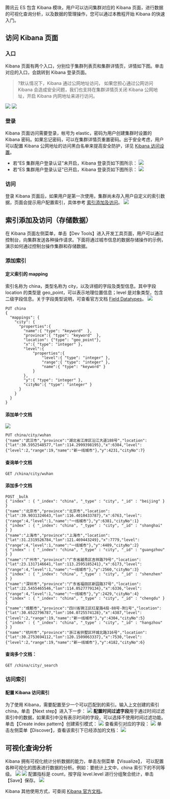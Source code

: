 腾讯云 ES 包含 Kibana 模块，用户可以访问集群对应的 Kibana 页面，进行数据的可视化查询分析，以及数据的管理操作，您可以通过本教程开始 Kibana 的快速入门。

## 访问 Kibana 页面
### 入口
Kibana 页面有两个入口，分别位于集群列表页和集群详情页，详情如下图。单击对应的入口，会跳转到 Kibana 登录页面。
> ?默认情况下，Kibana 通过公网地址访问， 如果您担心通过公网访问 Kibana 会造成安全问题，我们也支持在集群详情页关闭 Kibana 公网地址，开启 Kibana 内网地址来进行访问。
> 
![](https://main.qcloudimg.com/raw/a286bf6ca026fe0d903c21aee017425a.png)
![](https://main.qcloudimg.com/raw/c488592500ebdb99e892ffc1f35f5501.png)

### 登录
Kibana 页面访问需要登录，帐号为 elastic，密码为用户创建集群时设置的 Kibana 密码。如果忘记密码，可以在集群详情页重置密码。出于安全考虑，用户可以配置 Kibana 公网地址的访问黑白名单来提高安全防护，详见 [Kibana 访问设置](https://cloud.tencent.com/document/product/845/16992)。

- 若“ES 集群用户登录认证”未开启，Kibana 登录页如下图所示：
![](https://main.qcloudimg.com/raw/255828a76ab2dd7a20ce6a03b4f2fd24.png)
- 若“ES 集群用户登录认证”已开启，Kibana 登录页如下图所示：
![](https://main.qcloudimg.com/raw/e03ff03e0abd46c6da726c8eae27a385.png)

### 访问
登录 Kibana 页面后，如果用户是第一次使用，集群尚未存入用户自定义的索引数据，页面会提示用户配置索引，具体参考 [索引添加及访问](#jump)。
![](https://main.qcloudimg.com/raw/f3fe032cbea6e431856fa3c16dbf9342.png)

## 索引添加及访问（存储数据）[](id:jump)

在 Kibana 页面左侧菜单，单击【Dev Tools】进入开发工具页面，用户可以通过控制台，向集群发送各种操作请求。下面将通过城市信息的数据存储操作的示例，演示如何通过控制台操作集群和存储数据。

### 添加索引

#### 定义索引的 mapping

索引名称为 china，类型名称为 city，以及详细的字段及类型信息。其中字段 location 的类型是 geo_point，可以表示地理位置信息；level 是对象类型，包含二级字段信息。关于字段类型说明，可查看官方文档 [Field Datatypes](https://www.elastic.co/guide/en/elasticsearch/reference/6.4/mapping-types.html)。
![](https://main.qcloudimg.com/raw/4ccd6c4f2c5eef0cdc9d25a0819ffcfc.png)
```
PUT china
{
  "mappings": {
    "city": {
      "properties":{
        "name":{ "type": "keyword"  }, 
        "province":{ "type": "keyword"  }, 
        "location": {"type": "geo_point"},
        "x":{ "type": "integer" },
        "level":{
            "properties":{                
                "level":{ "type": "integer" },
                "range":{ "type": "integer" },
                "name":{ "type": "keyword" }
            }
        },
        "y":{ "type": "integer" },
        "cityNo":{ "type": "integer" } 
      }
    }
  }
}
```

#### 添加单个文档
![](https://main.qcloudimg.com/raw/420f7aeec79fde39e3233e7b0e75594d.png)
```
PUT china/city/wuhan 
{"name":"武汉市","province":"湖北省江岸区沿江大道188号","location":{"lat":30.5952548577,"lon":114.2999398195},"x":6384,"level":{"level":2,"range":19,"name":"新一线城市"},"y":4231,"cityNo":7}
```

#### 查询单个文档

```
GET /china/city/wuhan
```

#### 添加多个文档

```
POST _bulk
{ "index" : { "_index": "china", "_type" : "city", "_id" : "beijing" } }
{"name":"北京市","province":"北京市","location":{"lat":39.9031324643,"lon":116.4010433787},"x":6763,"level":{"range":4,"level":1,"name":"一线城市"},"y":6381,"cityNo":1}
{ "index" : { "_index": "china", "_type" : "city", "_id" : "shanghai" } }
{"name":"上海市","province":"上海市","location":{"lat":31.2319526784,"lon":121.469443249},"x":7779,"level":{"range":4,"level":1,"name":"一线城市"},"y":4409,"cityNo":2}
{ "index" : { "_index": "china", "_type" : "city", "_id" : "guangzhou" } }
{"name":"广州市","province":"广东省越秀区吉祥路79号","location":{"lat":23.1317146641,"lon":113.2595185241},"x":6173,"level":{"range":4,"level":1,"name":"一线城市"},"y":2560,"cityNo":3}
{ "index" : { "_index": "china", "_type" : "city", "_id" : "shenzhen" } }
{"name":"深圳市","province":"广东省福田区新园路37号","location":{"lat":22.5455465546,"lon":114.0527779134},"x":6336,"level":{"range":4,"level":1,"name":"一线城市"},"y":2429,"cityNo":4}
{ "index" : { "_index": "china", "_type" : "city", "_id" : "chengdu" } }
{"name":"成都市","province":"四川省锦江区红星路4段-88号-附1号","location":{"lat":30.6522796787,"lon":104.0725574128},"x":4387,"level":{"level":2,"range":19,"name":"新一线城市"},"y":4304,"cityNo":5}
{ "index" : { "_index": "china", "_type" : "city", "_id" : "hangzhou" } }
{"name":"杭州市","province":"浙江省拱墅区环城北路316号","location":{"lat":30.2753694112,"lon":120.1509063337},"x":7530,"level":{"level":2,"range":19,"name":"新一线城市"},"y":4182,"cityNo":6}
```

#### 查询多个文档：

```
GET /china/city/_search
```

### 访问索引
#### 配置 Kibana 访问索引
为了使用 Kibana，需要配置至少一个可以匹配到的索引。输入上文创建的索引 china，单击【Next step】进入下一步：
![](https://main.qcloudimg.com/raw/62c1496812dbab3bb7b9a87ec269929f.png)
**配置时间过滤字段**用于通过时间过滤索引中的数据，如果索引中没有表示时间的字段，可以选择不使用时间过滤功能。单击【Create index pattern】创建索引模式：
![](https://main.qcloudimg.com/raw/69338e77375c153c3d381e52dbccd4d5.png)
查看索引对应的字段：
![](https://main.qcloudimg.com/raw/dba7c606063277a509f79c5838d2f34a.png)
单击左侧菜单【Discover】，查看该索引下已经添加的文档：
![](https://main.qcloudimg.com/raw/8a4eb067893549fe16f38e0e05e44fcb.png)

## 可视化查询分析

Kibana 拥有可视化统计分析数据的能力，单击左侧菜单【Visualize】， 可以配置各种可视化的图表进行数据的分析。例如：要统计上文中，china 索引下的不同等级。
![](https://main.qcloudimg.com/raw/21bb9c91da491cf4cdfddbd12c64f4b4.png)
![](https://main.qcloudimg.com/raw/8cf36db4d3988ba69485719b650dd39e.png)
配置指标是 count，按字段 level.level 进行分组聚合统计，单击【Save】保存。
![](https://main.qcloudimg.com/raw/55aa1cee4f2aa3b33c8b6756f75d573e.png)

Kibana 其他使用方式，可查阅 [Kibana 官方文档](https://www.elastic.co/guide/en/kibana/6.4/getting-started.html)。
